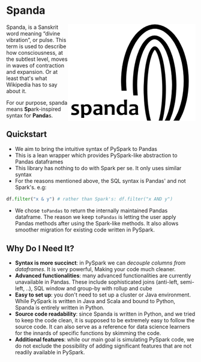 # Spanda
<img align="right" width="340px" src="spanda_logo.png"/>Spanda, is a Sanskrit word meaning “divine vibration”, or pulse. This term is used to describe how consciousness, at the subtlest level, moves in waves of contraction and expansion. Or at least that's what Wikipedia has to say about it. 

For our purpose, spanda means **Sp**ark-inspired syntax for **Panda**s.

## Quickstart
* We aim to bring the intuitive syntax of PySpark to Pandas
* This is a lean wrapper which provides PySpark-like abstraction to Pandas dataframes
* This library has nothing to do with Spark per se. It only uses similar syntax
* For the reasons mentioned above, the SQL syntax is Pandas' and not Spark's. e.g:
```python
df.filter("x & y") # rather than Spark's: df.filter("x AND y")
```
* We chose `toPandas` to return the internally maintained Pandas dataframe. The reason we keep `toPandas` is letting the user apply Pandas methods after using the Spark-like methods. It also allows smoother migration for existing code written in PySpark.

## Why Do I Need It?
* **Syntax is more succinct**: in PySpark we can _decouple columns from dataframes_. It is very powerful, Making your code much cleaner.
* **Advanced functionalities**: many advanced functionalities are currently unavailable in Pandas. These include sophisticated joins (anti-left, semi-left, ..),
SQL window and group-by with rollup and cube
* **Easy to set up**: you don't need to set up a cluster or Java environment. While PySpark is written in Java and Scala and bound to Python, 
Spanda is entirely written in Python.
* **Source code readability**: since Spanda is written in Python, and we tried to keep the code clean, it is supposed to be extremely easy to follow the source code.
It can also serve as a reference for data science learners for the innards of specific functions by skimming the code.
* **Additional features**: while our main goal is simulating PySpark code, we do not exclude the possibility of adding significant features that are not readily available in PySpark.
